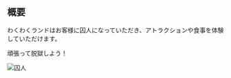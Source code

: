 ## 概要
  わくわくランドはお客様に囚人になっていただき、アトラクションや食事を体験していただけます。
  
  頑張って脱獄しよう！　　
  
  ![囚人](http://3.bp.blogspot.com/-owynIKslu78/VixBPxPNAtI/AAAAAAAAz_o/jVqeKsO6AQI/s180-c/hanzai_datsugoku.png)

